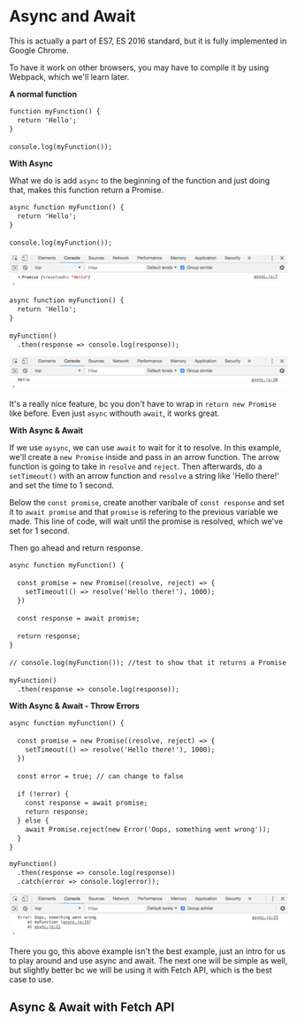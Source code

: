 # Async and Await

This is actually a part of ES7, ES 2016 standard, but it is fully implemented in Google Chrome.

To have it work on other browsers, you may have to compile it by using Webpack, which we'll learn later.

**A normal function**

```
function myFunction() {
  return 'Hello';
}

console.log(myFunction());
```

**With Async**

What we do is add ```async``` to the beginning of the function and just doing that, makes this function return a Promise.

```
async function myFunction() {
  return 'Hello';
}

console.log(myFunction());
```

<kbd>![alt text](img/returnpromise.png "screenshot")</kbd>

```
async function myFunction() {
  return 'Hello';
}

myFunction()
  .then(response => console.log(response));
```

<kbd>![alt text](img/return.png "screenshot")</kbd>

It's a really nice feature, bc you don't have to wrap in ```return new Promise``` like before. Even just ```async``` withouth ```await```, it works great.

**With Async & Await**

If we use ```aysync```, we can use ```await``` to wait for it to resolve. In this example, we'll create a ```new Promise``` inside and pass in an arrow function. The arrow function is going to take in ```resolve``` and ```reject```. Then afterwards, do a ```setTimeout()``` with an arrow function and ```resolve``` a string like 'Hello there!' and set the time to 1 second.

Below the ```const promise```, create another varibale of ```const response``` and set it to ```await promise``` and that ```promise``` is refering to the previous variable we made. This line of code, will wait until the promise is resolved, which we've set for 1 second.

Then go ahead and return response.

```
async function myFunction() {

  const promise = new Promise((resolve, reject) => {
    setTimeout(() => resolve('Hello there!'), 1000);
  })

  const response = await promise;

  return response;
}

// console.log(myFunction()); //test to show that it returns a Promise

myFunction()
  .then(response => console.log(response));
```

**With Async & Await - Throw Errors**

```
async function myFunction() {

  const promise = new Promise((resolve, reject) => {
    setTimeout(() => resolve('Hello there!'), 1000);
  })

  const error = true; // can change to false

  if (!error) {
    const response = await promise;
    return response;
  } else {
    await Promise.reject(new Error('Oops, something went wrong'));
  }
}
```

```
myFunction()
  .then(response => console.log(response))
  .catch(error => console.log(error));
```

<kbd>![alt text](img/error.png "screenshot")</kbd>

There you go, this above example isn't the best example, just an intro for us to play around and use async and await. The next one will be simple as well, but slightly better bc we will be using it with Fetch API, which is the best case to use.

## Async & Await with Fetch API
